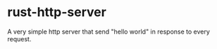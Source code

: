 # rust-http-server

A very simple http server that send "hello world" in response to every request.
